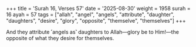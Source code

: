 +++
title = 'Surah 16, Verses 57'
date = '2025-08-30'
weight = 1958
surah = 16
ayah = 57
tags = ["allah", "angel", "angels", "attribute", "daughter", "daughters", "desire", "glory", "opposite", "themselve", "themselves"]
+++

And they attribute ˹angels as˺ daughters to Allah—glory be to Him!—the opposite of what they desire for themselves.